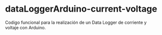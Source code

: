 # dataLoggerArduino-current-voltage
Codigo funcional para la realización de un Data Logger de corriente y voltaje con Arduino.
